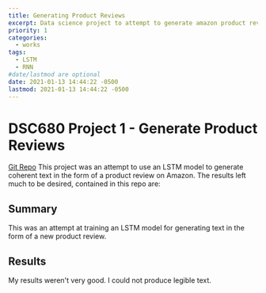 ```yaml
---
title: Generating Product Reviews
excerpt: Data science project to attempt to generate amazon product reviews
priority: 1
categories:
  - works
tags:
  - LSTM
  - RNN
#date/lastmod are optional
date: 2021-01-13 14:44:22 -0500
lastmod: 2021-01-13 14:44:22 -0500
---
```


# DSC680 Project 1 - Generate Product Reviews
[Git Repo](https://github.com/nps1984/DSC680/tree/main/generate-product-reviews)
This project was an attempt to use an LSTM model to generate coherent text in the form of a product review on Amazon. The results left much to be desired, contained in this repo are:

## Summary
This was an attempt at training an LSTM model for generating text in the form of a new product review.

## Results
My results weren't very good. I could not produce legible text.
 


